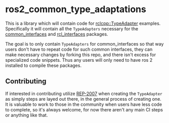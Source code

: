 # ros2_common_type_adaptations

This is a library which will contain code for [rclcpp::TypeAdapter](https://github.com/ros2/rclcpp/blob/rolling/rclcpp/include/rclcpp/type_adapter.hpp) examples. Specifically it will contain all the `TypeAdapters` necessary for the [common_interfaces](https://github.com/ros2/common_interfaces) and [rcl_interfaces](https://github.com/ros2/rcl_interfaces/tree/rolling) packages.

The goal is to only contain `TypeAdapters` for common_interfaces so that way users don't have to repeat code for such common interfaces, they can make necessary changes by forking this repo, and there isn't excess for specialized code snippets. Thus any users will only need to have ros 2 installed to compile these packages.

## Contributing

If interested in contributing utilize [REP-2007](https://www.ros.org/reps/rep-2007.html) when creating the `TypeAdapter` as simply steps are layed out there, in the general process of creating one. It is valuable to work to those in the community when users have less code to complete, so it's always welcome, for now there aren't any main CI steps or anything like that.
